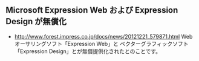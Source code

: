 ## Microsoft Expression Web および Expression Design が無償化 

* http://www.forest.impress.co.jp/docs/news/20121221_579871.html
Webオーサリングソフト「Expression Web」と ベクターグラフィックソフト「Expression Design」とが無償提供化されたとのことです。
